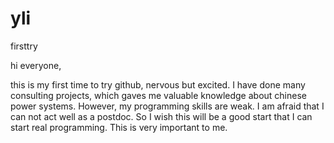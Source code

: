 # yli
firsttry

hi everyone,

this is my first time to try github, nervous but excited. I have done many consulting projects, which gaves me valuable knowledge about
chinese power systems. However, my programming skills are weak. I am afraid that I can not act well as a postdoc. So I wish this will be
a good start that I can start real programming. This is very important to me.
